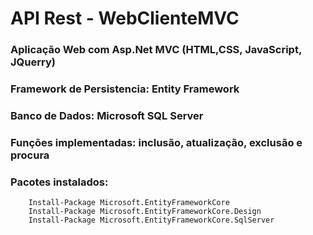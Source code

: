 # API Rest - WebClienteMVC

### Aplicação Web com Asp.Net MVC (HTML,CSS, JavaScript, JQuerry)
### Framework de Persistencia: Entity Framework
### Banco de Dados: Microsoft SQL Server
### Funções implementadas: inclusão, atualização, exclusão e procura
### Pacotes instalados:
        Install-Package Microsoft.EntityFrameworkCore
        Install-Package Microsoft.EntityFrameworkCore.Design
        Install-Package Microsoft.EntityFrameworkCore.SqlServer
